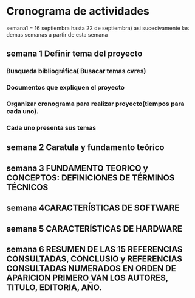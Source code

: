 # Cronograma de actividades
semana1 = 16 septiembra hasta 22 de septiembra)
asi sucecivamente las demas semanas a partir de esta semana
## semana 1 Definir tema del proyecto
### Busqueda bibliográfica( Busacar temas cvres)
### Documentos que expliquen el proyecto
### Organizar cronograma para realizar proyecto(tiempos para cada uno).
### Cada uno presenta sus temas
## semana 2 Caratula y fundamento teórico
## semana 3 FUNDAMENTO TEORICO y CONCEPTOS: DEFINICIONES DE TÉRMINOS TÉCNICOS
## semana 4CARACTERÍSTICAS DE SOFTWARE
## semana 5 CARACTERÍSTICAS DE HARDWARE
## semana 6 RESUMEN DE LAS 15 REFERENCIAS CONSULTADAS, CONCLUSIO y REFERENCIAS CONSULTADAS NUMERADOS EN ORDEN DE APARICION PRIMERO VAN LOS AUTORES, TITULO, EDITORIA, AÑO.

